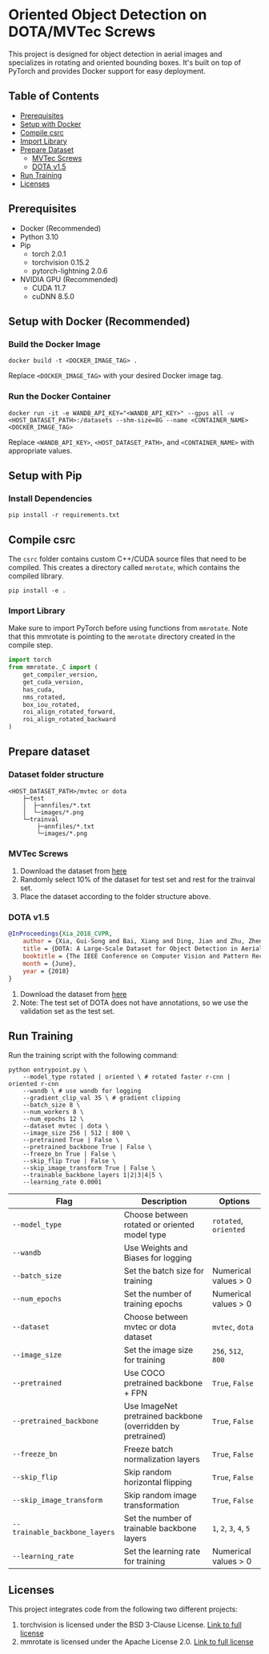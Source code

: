 # Oriented Object Detection on DOTA/MVTec Screws 

This project is designed for object detection in aerial images and specializes in rotating and oriented bounding boxes. It's built on top of PyTorch and provides Docker support for easy deployment.

## Table of Contents

- [Prerequisites](#prerequisites)
- [Setup with Docker](#setup-with-docker)
- [Compile csrc](#compile-csrc)
- [Import Library](#import-library)
- [Prepare Dataset](#prepare-dataset)
  - [MVTec Screws](#mvtec-screws)
  - [DOTA v1.5](#dota-v15)
- [Run Training](#run-training)
- [Licenses](#licenses)

## Prerequisites

- Docker (Recommended)
- Python 3.10
- Pip
    - torch 2.0.1
    - torchvision 0.15.2
    - pytorch-lightning 2.0.6
- NVIDIA GPU (Recommended)
    - CUDA 11.7
    - cuDNN 8.5.0

## Setup with Docker (Recommended)

### Build the Docker Image
```
docker build -t <DOCKER_IMAGE_TAG> .
```
Replace `<DOCKER_IMAGE_TAG>` with your desired Docker image tag.

### Run the Docker Container
```
docker run -it -e WANDB_API_KEY="<WANDB_API_KEY>" --gpus all -v <HOST_DATASET_PATH>:/datasets --shm-size=8G --name <CONTAINER_NAME> <DOCKER_IMAGE_TAG>
```
Replace `<WANDB_API_KEY>`, `<HOST_DATASET_PATH>`, and `<CONTAINER_NAME>` with appropriate values.

## Setup with Pip

### Install Dependencies
```
pip install -r requirements.txt
```

## Compile csrc

The `csrc` folder contains custom C++/CUDA source files that need to be compiled. This creates a directory called `mmrotate`, which contains the compiled library.
```
pip install -e .
```

### Import Library

Make sure to import PyTorch before using functions from `mmrotate`. Note that this mmrotate is pointing to the `mmrotate` directory created in the compile step.

```python
import torch
from mmrotate._C import (
    get_compiler_version,
    get_cuda_version,
    has_cuda,
    nms_rotated,
    box_iou_rotated,
    roi_align_rotated_forward,
    roi_align_rotated_backward
)
```
## Prepare dataset
### Dataset folder structure
```
<HOST_DATASET_PATH>/mvtec or dota
    ├─test
    │  ├─annfiles/*.txt 
    │  └─images/*.png
    └─trainval
        ├─annfiles/*.txt 
        └─images/*.png
```

### MVTec Screws
1. Download the dataset from [here](https://www.mvtec.com/company/research/datasets/mvtec-screws)
2. Randomly select 10% of the dataset for test set and rest for the trainval set.
3. Place the dataset according to the folder structure above.

### DOTA v1.5
```bibtex
@InProceedings{Xia_2018_CVPR,
    author = {Xia, Gui-Song and Bai, Xiang and Ding, Jian and Zhu, Zhen and Belongie, Serge and Luo, Jiebo and Datcu, Mihai and Pelillo, Marcello and Zhang, Liangpei},
    title = {DOTA: A Large-Scale Dataset for Object Detection in Aerial Images},
    booktitle = {The IEEE Conference on Computer Vision and Pattern Recognition (CVPR)},
    month = {June},
    year = {2018}
}
```
1. Download the dataset from [here](https://captain-whu.github.io/DOTA/dataset.html) 
2. Note: The test set of DOTA does not have annotations, so we use the validation set as the test set.

## Run Training
Run the training script with the following command:
```
python entrypoint.py \
    --model_type rotated | oriented \ # rotated faster r-cnn | oriented r-cnn
    --wandb \ # use wandb for logging
    --gradient_clip_val 35 \ # gradient clipping
    --batch_size 8 \
    --num_workers 8 \
    --num_epochs 12 \
    --dataset mvtec | dota \ 
    --image_size 256 | 512 | 800 \
    --pretrained True | False \ 
    --pretrained_backbone True | False \ 
    --freeze_bn True | False \ 
    --skip_flip True | False \ 
    --skip_image_transform True | False \ 
    --trainable_backbone_layers 1|2|3|4|5 \ 
    --learning_rate 0.0001
```

| Flag                          | Description                                                  | Options                 |
|-------------------------------|--------------------------------------------------------------|-------------------------|
| `--model_type`                | Choose between rotated or oriented model type                | `rotated`, `oriented`   |
| `--wandb`                     | Use Weights and Biases for logging                           |                         |
| `--batch_size`                | Set the batch size for training                              | Numerical values > 0    |
| `--num_epochs`                | Set the number of training epochs                            | Numerical values > 0    |
| `--dataset`                   | Choose between mvtec or dota dataset                         | `mvtec`, `dota`         |  
| `--image_size`                | Set the image size for training                              | `256`, `512`, `800`     |
| `--pretrained`                | Use COCO pretrained backbone + FPN                           | `True`, `False`         |
| `--pretrained_backbone`       | Use ImageNet pretrained backbone  (overridden by pretrained) | `True`, `False`         |
| `--freeze_bn`                 | Freeze batch normalization layers                            | `True`, `False`         |
| `--skip_flip`                 | Skip random horizontal flipping                              | `True`, `False`         |
| `--skip_image_transform`      | Skip random image transformation                             | `True`, `False`         |
| `--trainable_backbone_layers` | Set the number of trainable backbone layers                  | `1`, `2`, `3`, `4`, `5` |
| `--learning_rate`             | Set the learning rate for training                           | Numerical values > 0    |

## Licenses
This project integrates code from the following two different projects:

1. torchvision is licensed under the BSD 3-Clause License. [Link to full license](https://github.com/pytorch/vision/blob/main/LICENSE)
2. mmrotate is licensed under the Apache License 2.0. [Link to full license](https://github.com/open-mmlab/mmrotate/blob/main/LICENSE)
